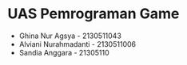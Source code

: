 # UAS Pemrograman Game

- Ghina Nur Agsya - 2130511043
- Alviani Nurahmadanti - 2130511006
- Sandia Anggara - 21305110
